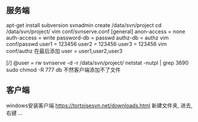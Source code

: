 ## 服务端
apt-get install subversion
svnadmin create /data/svn/project
cd /data/svn/project/
vim conf/svnserve.conf 
  [general]
  anon-access = none
  auth-access = write
  password-db = passwd
  authz-db = authz
vim conf/passwd
  user1 = 123456
  user2 = 123456
  user3 = 123456
vim conf/authz    在最后添加
  user = user1,user2,user3

  [/]
  @user = rw
svnserve -d -r /data/svn/project/
netstat -nutpl | grep 3690
sudo chmod -R 777 db 不然客户端添加不了文件

## 客户端
windows安装客户端 https://tortoisesvn.net/downloads.html
新建文件夹, 进去, 右键 ...  
